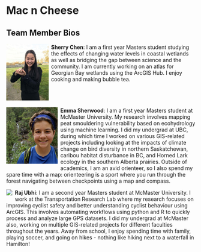 # Mac n Cheese

## Team Member Bios

<img src="../images/sherry.png" style="max-height:150px; margin:0 .5em .25em 0; float: left;" /> **Sherry Chen**: I am a first year Masters student studying the effects of changing water levels in coastal wetlands as well as bridging the gap between science and the community. I am currently working on an atlas for Georgian Bay wetlands using the ArcGIS Hub. I enjoy cooking and making bubble tea.<br style="clear:both;" />

<img src="../images/emma.png" style="max-height:150px; margin:0 .5em .25em 0; float: left;" /> **Emma Sherwood**: I am a first year Masters student at McMaster University. My research involves mapping peat smouldering vulnerability based on ecohydrology using machine learning. I did my undergrad at UBC, during which time I worked on various GIS-related projects including looking at the impacts of climate change on bird diversity in northern Saskatchewan, caribou habitat disturbance in BC, and Horned Lark ecology in the southern Alberta prairies. Outside of academics, I am an avid orienteer, so I also spend my spare time with a map: orienteering is a sport where you run through the forest navigating between checkpoints using a map and compass.<br style="clear:both;" />

<img src="../images/raj.png" style="max-height:150px; margin:0 .5em .25em 0; float: left;" /> **Raj Ubhi**: I am a second year Masters student at McMaster University. I work at the Transportation Research Lab where my research focuses on improving cyclist safety and better understanding cyclist behaviour using ArcGIS. This involves automating workflows using python and R to quickly process and analyze large GPS datasets. I did my undergrad at McMaster also, working on multiple GIS-related projects for different faculties throughout the years. Away from school, I enjoy spending time with family, playing soccer, and going on hikes - nothing like hiking next to a waterfall in Hamilton!<br style="clear:both;" />
